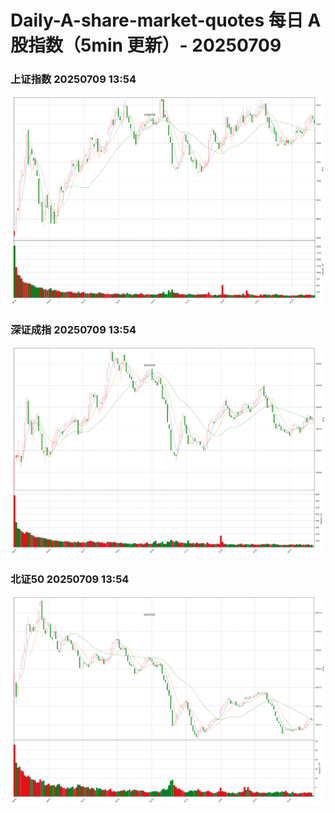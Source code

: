 
# Daily-A-share-market-quotes 每日 A 股指数（5min 更新）- 20250709

### 上证指数 20250709 13:54
![](./fig/2025/7/20250709-sh000001.png)

### 深证成指 20250709 13:54
![](./fig/2025/7/20250709-sz399001.png)

### 北证50 20250709 13:54
![](./fig/2025/7/20250709-bj899050.png)
